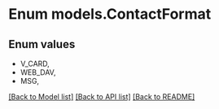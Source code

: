 # Enum models.ContactFormat
## Enum values
- V_CARD,
- WEB_DAV,
- MSG,

[[Back to Model list]](README.md#documentation-for-models) [[Back to API list]](README.md#documentation-for-api-endpoints) [[Back to README]](README.md)


